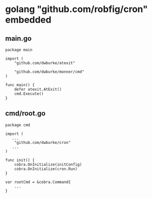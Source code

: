 # golang "github.com/robfig/cron" embedded


## main.go

```
package main

import (
	"github.com/dwburke/atexit"

	"github.com/dwburke/monner/cmd"
)

func main() {
	defer atexit.AtExit()
	cmd.Execute()
}
```

## cmd/root.go

```
package cmd

import (
   ...
	"github.com/dwburke/cron"
   ...
)

func init() {
	cobra.OnInitialize(initConfig)
	cobra.OnInitialize(cron.Run)
}

var rootCmd = &cobra.Command{
	...
}
```

